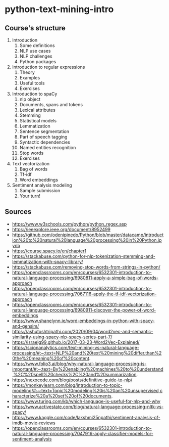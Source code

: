 # python-text-mining-intro

## Course's structure

1. Introduction
   1. Some definitions
   2. NLP use cases
   3. NLP challenges
   4. Python packages
2. Introduction to regular expressions
   1. Theory
   2. Examples
   3. Useful tools
   4. Exercises
3. Introduction to spaCy
   1. nlp object
   2. Documents, spans and tokens
   3. Lexical attributes
   4. Stemming
   5. Statistical models
   6. Lemmatization
   7. Sentence segmentation
   8. Part of speech tagging
   9. Syntactic dependencies
   10. Named entities recognition
   11. Stop words 
   12. Exercises
4. Text vectorization
   1. Bag of words
   2. Tf-idf
   3. Word embeddings
5. Sentiment analysis modeling
   1. Sample submission
   2. Your turn!

## Sources

- https://www.w3schools.com/python/python_regex.asp
- https://ieeexplore.ieee.org/document/8952499
- https://github.com/odenipinedo/Python/blob/master/datacamp/introduction%20to%20natural%20language%20processing%20in%20Python.ipynb
- https://course.spacy.io/en/chapter1
- https://stackabuse.com/python-for-nlp-tokenization-stemming-and-lemmatization-with-spacy-library/
- https://stackabuse.com/removing-stop-words-from-strings-in-python/
- https://openclassrooms.com/en/courses/6532301-introduction-to-natural-language-processing/6980811-apply-a-simple-bag-of-words-approach
- https://openclassrooms.com/en/courses/6532301-introduction-to-natural-language-processing/7067116-apply-the-tf-idf-vectorization-approach
- https://openclassrooms.com/en/courses/6532301-introduction-to-natural-language-processing/6980911-discover-the-power-of-word-embeddings
- https://www.shanelynn.ie/word-embeddings-in-python-with-spacy-and-gensim/
- https://ashutoshtripathi.com/2020/09/04/word2vec-and-semantic-similarity-using-spacy-nlp-spacy-series-part-7/
- https://israelg99.github.io/2017-03-23-Word2Vec-Explained/
- https://scionanalytics.com/text-mining-vs-natural-language-processing/#:~:text=NLP%20and%20text%20mining%20differ,than%20the%20meaning%20of%20content.
- https://www.folio3.ai/blog/why-natural-language-processing-is-important/#:~:text=By%20enabling%20machines%20to%20understand,%2C%20spell%20checks%2C%20and%20summarization.
- https://nexocode.com/blog/posts/definitive-guide-to-nlp/
- https://monkeylearn.com/blog/introduction-to-topic-modeling/#:~:text=Topic%20modeling%20is%20an%20unsupervised,characterize%20a%20set%20of%20documents.
- https://www.turing.com/kb/which-language-is-useful-for-nlp-and-why
- https://www.activestate.com/blog/natural-language-processing-nltk-vs-spacy/
- https://www.kaggle.com/code/lakshmi25npathi/sentiment-analysis-of-imdb-movie-reviews
- https://openclassrooms.com/en/courses/6532301-introduction-to-natural-language-processing/7047916-apply-classifier-models-for-sentiment-analysis